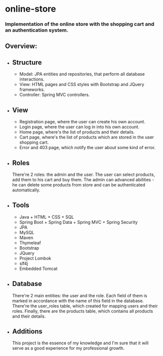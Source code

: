 # online-store
<h3>Implementation of the online store with the shopping cart and an authentication system.</h3>
<h2>Overview:</h2>
<ul>
  <li><h2>Structure</h2>
    <ul>
      <li>Model: JPA entities and repositories, that perform all database interactions.</li>
      <li>View: HTML pages and CSS styles with Bootstrap and JQuery frameworks.</li>
      <li>Controller: Spring MVC controllers.</li>
    </ul>
<li><h2>View</h2>
<ul>
<li>Registration page, where the user can create his own account.</li>
<li>Login page, where the user can log in into his own account.</li>
<li>Home page, where's the list of products and their details.</li>
<li>Cart page, where's the list of products which are stored in the user shopping cart.</li>
<li>Error and 403 page, which notify the user about some kind of error. </li>
</ul>
<li><h2>Roles</h2>
There're 2 roles: the admin and the user.
The user can select products, add them to his cart and buy them.
The admin can advanced abilities - he can delete some products from store and can be authenticated automatically.
<li><h2>Tools</h2>
<ul>
<li>Java + HTML + CSS + SQL</li>
<li>Spring Boot + Spring Data + Spring MVC + Spring Security</li>
<li>JPA</li>
<li>MySQL</li>
<li>Maven</li>
<li>Thymeleaf</li>
<li>Bootstrap</li>
<li>JQuery</li>
<li>Project Lombok</li>
<li>slf4j</li>
<li>Embedded Tomcat</li>
</ul>
</li>
<li><h2>Database</h2>
There're 2 main entities: the user and the role. Each field of them is marked in accordance with the name of this field in the database.
There're the user_roles table, which created for mapping users and their roles.
Finally, there are the products table, which contains all products and their details.
<li><h2>Additions</h2>
This project is the essence of my knowledge and I'm sure that it will serve as a good experience for my professional growth.
</li>
</ul>
